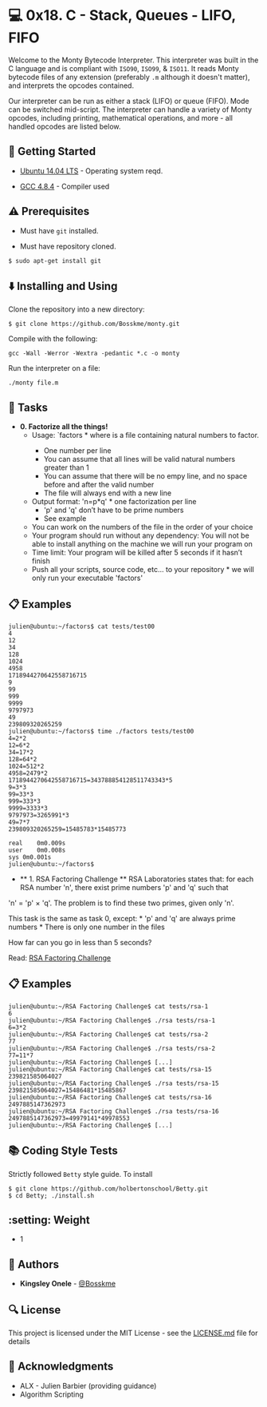 # :computer: 0x18. C - Stack, Queues - LIFO, FIFO

Welcome to the Monty Bytecode Interpreter. This interpreter was built in the C language and is compliant with `ISO90`, `ISO99`, & `ISO11`. It reads Monty bytecode files of any extension (preferably `.m` although it doesn't matter), and interprets the opcodes contained.

Our interpreter can be run as either a stack (LIFO) or queue (FIFO). Mode can be switched mid-script. The interpreter can handle a variety of Monty opcodes, including printing, mathematical operations, and more - all handled opcodes are listed below.

## :running: Getting Started

* [Ubuntu 14.04 LTS](http://releases.ubuntu.com/20.04/) - Operating system reqd.

* [GCC 4.8.4](https://gcc.gnu.org/gcc-4.8/) - Compiler used


## :warning: Prerequisites

* Must have `git` installed.

* Must have repository cloned.

```
$ sudo apt-get install git
```


## :arrow_down: Installing and Using

Clone the repository into a new directory:

```
$ git clone https://github.com/Bosskme/monty.git
```
Compile with the following:

```
gcc -Wall -Werror -Wextra -pedantic *.c -o monty
```

Run the interpreter on a file:

```
./monty file.m
```


## :wrench: Tasks

* **0. Factorize all the things!**
  * Usage: `factors <file>
    	   * where <file> is a file containing natural numbers to factor.
  	   * One number per line
  	   * You can assume that all lines will be valid natural numbers greater than 1
  	   * You can assume that there will be no empy line, and no space before and after the valid number
  	   * The file will always end with a new line
  * Output format: 'n=p*q'
    	   * one factorization per line
  	   * 'p' and 'q' don’t have to be prime numbers
  	   * See example
  * You can work on the numbers of the file in the order of your choice
  * Your program should run without any dependency: You will not be able to install anything on the machine we will run your program on
  * Time limit: Your program will be killed after 5 seconds if it hasn’t finish
  * Push all your scripts, source code, etc… to your repository
    	   * we will only run your executable 'factors'

## :clipboard: Examples


```
julien@ubuntu:~/factors$ cat tests/test00 
4
12
34
128
1024
4958
1718944270642558716715
9
99
999
9999
9797973
49
239809320265259
julien@ubuntu:~/factors$ time ./factors tests/test00
4=2*2
12=6*2
34=17*2
128=64*2
1024=512*2
4958=2479*2
1718944270642558716715=343788854128511743343*5
9=3*3
99=33*3
999=333*3
9999=3333*3
9797973=3265991*3
49=7*7
239809320265259=15485783*15485773

real    0m0.009s
user    0m0.008s
sys 0m0.001s
julien@ubuntu:~/factors$

```
* ** 1. RSA Factoring Challenge **
RSA Laboratories states that: for each RSA number 'n', there exist prime numbers 'p' and 'q' such that

'n' = 'p' × 'q'. The problem is to find these two primes, given only 'n'.

This task is the same as task 0, except:
     * 'p' and 'q' are always prime numbers
     * There is only one number in the files

How far can you go in less than 5 seconds?

Read: [RSA Factoring Challenge](https://intranet.alxswe.com/rltoken/Cn9Lq_kKNpNx4dmvFMuwgQ)

## :clipboard: Examples

```
julien@ubuntu:~/RSA Factoring Challenge$ cat tests/rsa-1
6
julien@ubuntu:~/RSA Factoring Challenge$ ./rsa tests/rsa-1
6=3*2
julien@ubuntu:~/RSA Factoring Challenge$ cat tests/rsa-2
77
julien@ubuntu:~/RSA Factoring Challenge$ ./rsa tests/rsa-2
77=11*7
julien@ubuntu:~/RSA Factoring Challenge$ [...]  
julien@ubuntu:~/RSA Factoring Challenge$ cat tests/rsa-15
239821585064027
julien@ubuntu:~/RSA Factoring Challenge$ ./rsa tests/rsa-15 
239821585064027=15486481*15485867
julien@ubuntu:~/RSA Factoring Challenge$ cat tests/rsa-16
2497885147362973
julien@ubuntu:~/RSA Factoring Challenge$ ./rsa tests/rsa-16
2497885147362973=49979141*49978553
julien@ubuntu:~/RSA Factoring Challenge$ [...]

```
## :books: Coding Style Tests

Strictly followed `Betty` style guide. To install

```
$ git clone https://github.com/holbertonschool/Betty.git
$ cd Betty; ./install.sh
```


## :setting: Weight

* 1


## :blue_book: Authors

* **Kingsley Onele** - [@Bosskme](https://github.com/Bosskme)


## :mag: License

This project is licensed under the MIT License - see the [LICENSE.md](LICENSE.md) file for details


## :mega: Acknowledgments

* ALX - Julien Barbier (providing guidance)
* Algorithm Scripting